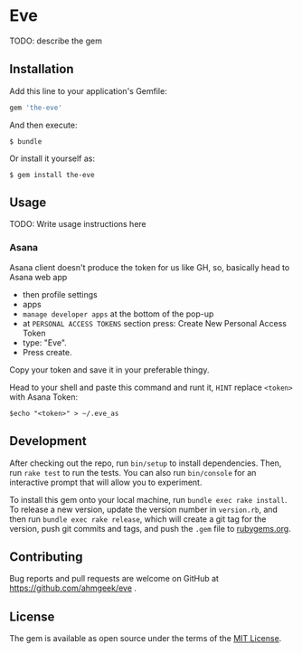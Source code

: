 # Eve

TODO: describe the  gem

## Installation

Add this line to your application's Gemfile:

```ruby
gem 'the-eve'
```

And then execute:

    $ bundle

Or install it yourself as:

    $ gem install the-eve

## Usage

TODO: Write usage instructions here


### Asana
Asana client doesn't produce the token for us like GH, so, basically head to Asana web app 
* then profile settings
* apps
* `manage developer apps` at the bottom of the pop-up
* at `PERSONAL ACCESS TOKENS` section press: Create New Personal Access Token 
* type: "Eve".
* Press create.

Copy your token and save it in your preferable thingy.

Head to your shell and paste this command and runt it, `HINT` replace `<token>` with Asana Token:

`$echo "<token>" > ~/.eve_as`

## Development

After checking out the repo, run `bin/setup` to install dependencies. Then, run `rake test` to run the tests. You can also run `bin/console` for an interactive prompt that will allow you to experiment.

To install this gem onto your local machine, run `bundle exec rake install`. To release a new version, update the version number in `version.rb`, and then run `bundle exec rake release`, which will create a git tag for the version, push git commits and tags, and push the `.gem` file to [rubygems.org](https://rubygems.org).

## Contributing

Bug reports and pull requests are welcome on GitHub at https://github.com/ahmgeek/eve .


## License

The gem is available as open source under the terms of the [MIT License](http://opensource.org/licenses/MIT).

